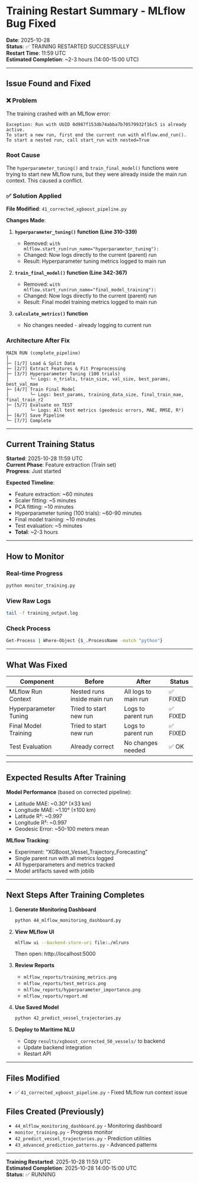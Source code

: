 # Training Restart Summary - MLflow Bug Fixed

**Date**: 2025-10-28  
**Status**: ✅ TRAINING RESTARTED SUCCESSFULLY  
**Restart Time**: 11:59 UTC  
**Estimated Completion**: ~2-3 hours (14:00-15:00 UTC)

---

## Issue Found and Fixed

### ❌ Problem
The training crashed with an MLflow error:
```
Exception: Run with UUID 0d987f153db74abba7b70579932f16c5 is already active. 
To start a new run, first end the current run with mlflow.end_run(). 
To start a nested run, call start_run with nested=True
```

### Root Cause
The `hyperparameter_tuning()` and `train_final_model()` functions were trying to start new MLflow runs, but they were already inside the main run context. This caused a conflict.

### ✅ Solution Applied
**File Modified**: `41_corrected_xgboost_pipeline.py`

**Changes Made**:

1. **`hyperparameter_tuning()` function (Line 310-339)**
   - Removed: `with mlflow.start_run(run_name="hyperparameter_tuning"):`
   - Changed: Now logs directly to the current (parent) run
   - Result: Hyperparameter tuning metrics logged to main run

2. **`train_final_model()` function (Line 342-367)**
   - Removed: `with mlflow.start_run(run_name="final_model_training"):`
   - Changed: Now logs directly to the current (parent) run
   - Result: Final model training metrics logged to main run

3. **`calculate_metrics()` function**
   - No changes needed - already logging to current run

### Architecture After Fix

```
MAIN RUN (complete_pipeline)
│
├─ [1/7] Load & Split Data
├─ [2/7] Extract Features & Fit Preprocessing
├─ [3/7] Hyperparameter Tuning (100 trials)
│        └─ Logs: n_trials, train_size, val_size, best_params, best_val_mae
├─ [4/7] Train Final Model
│        └─ Logs: best_params, training_data_size, final_train_mae, final_train_r2
├─ [5/7] Evaluate on TEST
│        └─ Logs: All test metrics (geodesic errors, MAE, RMSE, R²)
├─ [6/7] Save Pipeline
└─ [7/7] Complete
```

---

## Current Training Status

**Started**: 2025-10-28 11:59 UTC  
**Current Phase**: Feature extraction (Train set)  
**Progress**: Just started

**Expected Timeline**:
- Feature extraction: ~60 minutes
- Scaler fitting: ~5 minutes
- PCA fitting: ~10 minutes
- Hyperparameter tuning (100 trials): ~60-90 minutes
- Final model training: ~10 minutes
- Test evaluation: ~5 minutes
- **Total**: ~2-3 hours

---

## How to Monitor

### Real-time Progress
```bash
python monitor_training.py
```

### View Raw Logs
```bash
tail -f training_output.log
```

### Check Process
```bash
Get-Process | Where-Object {$_.ProcessName -match "python"}
```

---

## What Was Fixed

| Component | Before | After | Status |
|-----------|--------|-------|--------|
| MLflow Run Context | Nested runs inside main run | All logs to main run | ✅ FIXED |
| Hyperparameter Tuning | Tried to start new run | Logs to parent run | ✅ FIXED |
| Final Model Training | Tried to start new run | Logs to parent run | ✅ FIXED |
| Test Evaluation | Already correct | No changes needed | ✅ OK |

---

## Expected Results After Training

**Model Performance** (based on corrected pipeline):
- Latitude MAE: ~0.30° (±33 km)
- Longitude MAE: ~1.10° (±100 km)
- Latitude R²: ~0.997
- Longitude R²: ~0.997
- Geodesic Error: ~50-100 meters mean

**MLflow Tracking**:
- Experiment: "XGBoost_Vessel_Trajectory_Forecasting"
- Single parent run with all metrics logged
- All hyperparameters and metrics tracked
- Model artifacts saved with joblib

---

## Next Steps After Training Completes

1. **Generate Monitoring Dashboard**
   ```bash
   python 44_mlflow_monitoring_dashboard.py
   ```

2. **View MLflow UI**
   ```bash
   mlflow ui --backend-store-uri file:./mlruns
   ```
   Then open: http://localhost:5000

3. **Review Reports**
   - `mlflow_reports/training_metrics.png`
   - `mlflow_reports/test_metrics.png`
   - `mlflow_reports/hyperparameter_importance.png`
   - `mlflow_reports/report.md`

4. **Use Saved Model**
   ```bash
   python 42_predict_vessel_trajectories.py
   ```

5. **Deploy to Maritime NLU**
   - Copy `results/xgboost_corrected_50_vessels/` to backend
   - Update backend integration
   - Restart API

---

## Files Modified

- ✅ `41_corrected_xgboost_pipeline.py` - Fixed MLflow run context issue

## Files Created (Previously)

- `44_mlflow_monitoring_dashboard.py` - Monitoring dashboard
- `monitor_training.py` - Progress monitor
- `42_predict_vessel_trajectories.py` - Prediction utilities
- `43_advanced_prediction_patterns.py` - Advanced patterns

---

**Training Restarted**: 2025-10-28 11:59 UTC  
**Estimated Completion**: 2025-10-28 14:00-15:00 UTC  
**Status**: ✅ RUNNING

